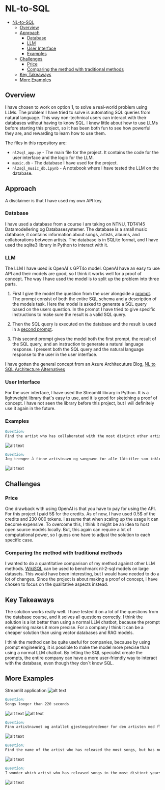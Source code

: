 # NL-to-SQL

- [NL-to-SQL](#nl-to-sql)
  - [Overview](#overview)
  - [Approach](#approach)
    - [Database](#database)
    - [LLM](#llm)
    - [User Interface](#user-interface)
    - [Examples](#examples)
  - [Challenges](#challenges)
    - [Price](#price)
    - [Comparing the method with traditional methods](#comparing-the-method-with-traditional-methods)
  - [Key Takeaways](#key-takeaways)
  - [More Examples](#more-examples)

## Overview

I have chosen to work on option 1, to solve a real-world problem using LLMs.
The problem I have tried to solve is automating SQL queries from natural language. This way non-technical users can interact with their databases without having to know SQL.
I knew little about how to use LLMs before starting this project, so it has been both fun to see how powerful they are, and rewarding to learn how to use them.

The files in this repository are:

- `nl2sql_app.py` - The main file for the project. It contains the code for the user interface and the logic for the LLM.
- `music.db` - The database I have used for the project.
- `nl2sql_music_db.ipynb` - A notebook where I have tested the LLM on the database.

## Approach

A disclaimer is that I have used my own API key.

### Database

I have used a database from a course I am taking on NTNU, TDT4145 Datamodellering og Databasesystemer. The database is a small music database, it contains information about songs, artists, albums, and collaborations between artists. The database is in SQLite format, and I have used the sqlite3 library in Python to interact with it.

### LLM

The LLM I have used is OpenAI´s GPT4o model. OpenAI have an easy to use API and their models are good, so I think it works well for a proof of concept. The way I have used the model is to split up the problem into three parts. 

1. First I give the model the question from the user alongside a [prompt](nl2sql_app.py#L13-L99). The prompt consist of both the entire SQL schema and a description of the models task. Here the model is asked to generate a SQL query based on the users question. In the prompt I have tried to give specific instructions to make sure the result is a valid SQL query.

2. Then the SQL query is executed on the database and the result is used in a [second prompt](nl2sql_app.py#L136-L146). 

3. This second prompt gives the model both the first prompt, the result of the SQL query, and an instruction to generate a natural language response.
I present both the SQL query and the natural language response to the user in the user interface.

I have gotten the general concept from an Azure Architecuture Blog, [NL to SQL Architecture Alternatives](https://techcommunity.microsoft.com/blog/azurearchitectureblog/nl-to-sql-architecture-alternatives/4136387)

### User Interface

For the user interface, I have used the Streamlit library in Python. It is a lightweight library that´s easy to use, and it is good for sketching a proof of concept. I have not seen the library before this project, but I will definitely use it again in the future.

### Examples

```Markdown
Question:
Find the artist who has collaborated with the most distinct other artists (as a featured or main artist on a song), but has never released a song as a solo artist, along with the number of unique collaborators they have worked with.
```

![alt text](./images/image-3.png)

```Markdown
Question:
Jeg trenger å finne artistnavn og sangnavn for alle låttitler som inkluderer tekststrengen “the”
```

![alt text](./images/image-6.png)

## Challenges

### Price

One drawback with using OpenAI is that you have to pay for using the API. For this project I paid 5$ for the credits. As of now, I have used 0.5$ of the credits and 230 000 tokens. I assume that when scaling up the usage it can become expensive. To overcome this, I think it might be an idea to host open source models locally. But, this again can require a lot of computational power, so I guess one have to adjust the solution to each specific case.

### Comparing the method with traditional methods

I wanted to do a quantitative comparison of my method against other LLM methods. [WikiSQL](https://github.com/salesforce/WikiSQL/blob/master/README.md) can be used to benchmark nl-2-sql models on large datasets. This would have been interesting, but I would have needed to do a lot of changes. Since the project is about making a proof of concept, I have chosen to focus on the qualitative aspects instead.

## Key Takeaways

The solution works really well. I have tested it on a lot of the questions from the database course, and it solves all questions correctly. I think the solution is a lot better than using a normal LLM chatbot, because the prompt engineering makes it more precise. For a company I think it can be a cheaper solution than using vector databases and RAG models.

I think the method can be quite useful for companies, because by using prompt engineering, it is possible to make the model more precise than using a normal LLM chatbot. By letting the SQL specialist create the prompts, the entire company can have a more user-friendly way to interact with the database, even though they don´t know SQL.

## More Examples

Streamlit application
![alt text](./images/image-10.png)

```Markdown
Question:
Songs longer than 220 seconds
```

![alt text](./images/image-8.png)
![alt text](./images/image-9.png)

```Markdown
Question:
Finn artistnavnet og antallet gjesteopptredener for den artisten med flest gjesteopptredener 
```

![alt text](./images/image-7.png)

```Markdown
Question:
Find the name of the artist who has released the most songs, but has never been a featured artist on any song, along with the total number of songs they have released.
```

![alt text](./images/image-1.png)

```Markdown
Question:
I wonder which artist who has released songs in the most distinct years, but has never released a song on an album, along with the number of distinct years they have released songs.
```

![alt text](./images/image-2.png)
